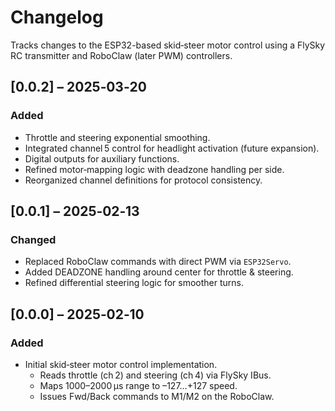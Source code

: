 # Changelog

Tracks changes to the ESP32-based skid‑steer motor control using a FlySky RC transmitter and RoboClaw (later PWM) controllers.

## [0.0.2] – 2025‑03‑20
### Added
- Throttle and steering exponential smoothing.
- Integrated channel 5 control for headlight activation (future expansion).
- Digital outputs for auxiliary functions.
- Refined motor‑mapping logic with deadzone handling per side.
- Reorganized channel definitions for protocol consistency.

## [0.0.1] – 2025‑02‑13
### Changed
- Replaced RoboClaw commands with direct PWM via `ESP32Servo`.
- Added DEADZONE handling around center for throttle & steering.
- Refined differential steering logic for smoother turns.

## [0.0.0] – 2025‑02‑10
### Added
- Initial skid‑steer motor control implementation.
  - Reads throttle (ch 2) and steering (ch 4) via FlySky IBus.
  - Maps 1000–2000 µs range to –127…+127 speed.
  - Issues Fwd/Back commands to M1/M2 on the RoboClaw.
